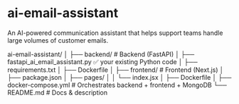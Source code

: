 # ai-email-assistant
An AI-powered communication assistant that helps support teams handle large volumes of customer emails.


ai-email-assistant/
│
├── backend/                       # Backend (FastAPI)
│   ├── fastapi_ai_email_assistant.py   ✅ your existing Python code
│   ├── requirements.txt
│   ├── Dockerfile
│
├── frontend/                      # Frontend (Next.js)
│   ├── package.json
│   ├── pages/
│   │   └── index.jsx
│   ├── Dockerfile
│
├── docker-compose.yml             # Orchestrates backend + frontend + MongoDB
└── README.md                      # Docs & description
